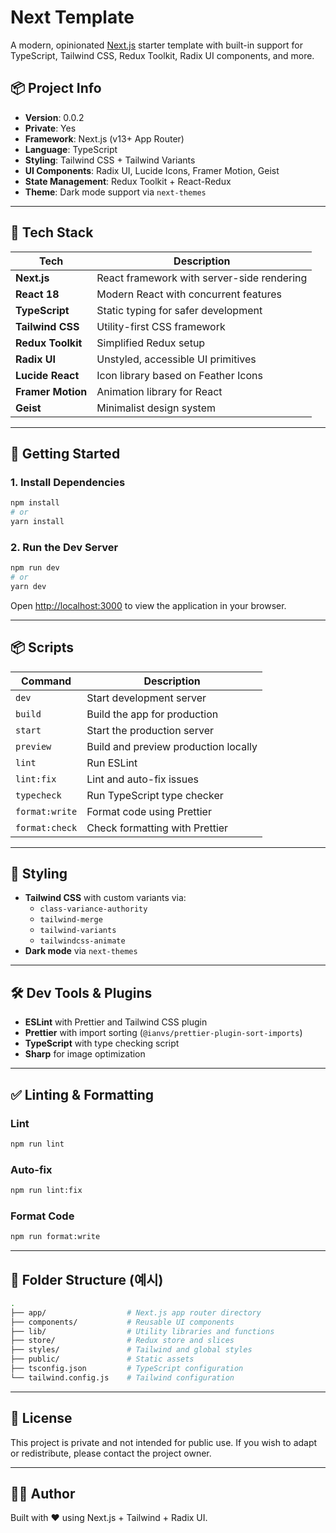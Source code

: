 
# Next Template

A modern, opinionated [Next.js](https://nextjs.org/) starter template with built-in support for TypeScript, Tailwind CSS, Redux Toolkit, Radix UI components, and more.

## 📦 Project Info

- **Version**: 0.0.2
- **Private**: Yes
- **Framework**: Next.js (v13+ App Router)
- **Language**: TypeScript
- **Styling**: Tailwind CSS + Tailwind Variants
- **UI Components**: Radix UI, Lucide Icons, Framer Motion, Geist
- **State Management**: Redux Toolkit + React-Redux
- **Theme**: Dark mode support via `next-themes`

---

## 📁 Tech Stack

| Tech                     | Description                                |
|--------------------------|--------------------------------------------|
| **Next.js**              | React framework with server-side rendering |
| **React 18**             | Modern React with concurrent features      |
| **TypeScript**           | Static typing for safer development        |
| **Tailwind CSS**         | Utility-first CSS framework                |
| **Redux Toolkit**        | Simplified Redux setup                     |
| **Radix UI**             | Unstyled, accessible UI primitives         |
| **Lucide React**         | Icon library based on Feather Icons        |
| **Framer Motion**        | Animation library for React                |
| **Geist**                | Minimalist design system                   |

---

## 🚀 Getting Started

### 1. Install Dependencies

```bash
npm install
# or
yarn install
```

### 2. Run the Dev Server

```bash
npm run dev
# or
yarn dev
```

Open [http://localhost:3000](http://localhost:3000) to view the application in your browser.

---

## 📦 Scripts

| Command              | Description                                 |
|----------------------|---------------------------------------------|
| `dev`               | Start development server                     |
| `build`             | Build the app for production                 |
| `start`             | Start the production server                  |
| `preview`           | Build and preview production locally         |
| `lint`              | Run ESLint                                   |
| `lint:fix`          | Lint and auto-fix issues                     |
| `typecheck`         | Run TypeScript type checker                  |
| `format:write`      | Format code using Prettier                   |
| `format:check`      | Check formatting with Prettier               |

---

## 🎨 Styling

- **Tailwind CSS** with custom variants via:
  - `class-variance-authority`
  - `tailwind-merge`
  - `tailwind-variants`
  - `tailwindcss-animate`
- **Dark mode** via `next-themes`

---

## 🛠 Dev Tools & Plugins

- **ESLint** with Prettier and Tailwind CSS plugin
- **Prettier** with import sorting (`@ianvs/prettier-plugin-sort-imports`)
- **TypeScript** with type checking script
- **Sharp** for image optimization

---

## ✅ Linting & Formatting

### Lint

```bash
npm run lint
```

### Auto-fix

```bash
npm run lint:fix
```

### Format Code

```bash
npm run format:write
```

---

## 📁 Folder Structure (예시)

```bash
.
├── app/                  # Next.js app router directory
├── components/           # Reusable UI components
├── lib/                  # Utility libraries and functions
├── store/                # Redux store and slices
├── styles/               # Tailwind and global styles
├── public/               # Static assets
├── tsconfig.json         # TypeScript configuration
└── tailwind.config.js    # Tailwind configuration
```

---

## 📄 License

This project is private and not intended for public use. If you wish to adapt or redistribute, please contact the project owner.

---

## 🙋‍♂️ Author

Built with ❤️ using Next.js + Tailwind + Radix UI.
